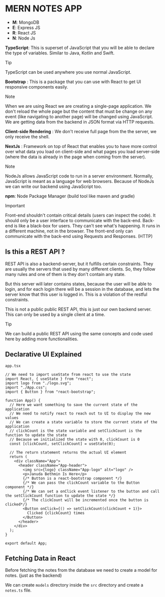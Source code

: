 # MERN NOTES APP

- **M**: MongoDB
- **E**: Express JS
- **R**: React JS
- **N**: Node Js

**TypeScript**: This is superset of JavaScript that you will be able to declare the type of variables. Similar to Java, Kotlin and Swift.

> [!TIP]
> TypeScript can be used anywhere you use normal JavaScript.

**Bootstrap** : This is a package that you can use with React to get UI responsive components easily.

> [!NOTE]
> When we are using React we are creating a single-page application. We don't reload the whole page but the content that must be change on any event (like navigating to another page) will be changed using JavaScript. We are getting data from the backend in JSON format via HTTP requests.

**Client-side Rendering** : We don't receive full page from the the server, we only receive the shell.

**NextJs** : Framework on top of React that enables you to have more control over what data you load on client-side and what pages you load server-side (where the data is already in the page when coming from the server).

> [!NOTE]
> NodeJs allows JavaScript code to run in a server environment. Normally, JavaScript is meant as a language for web browsers. Because of NodeJs we can write our backend using JavaScript too.

**npm**: Node Package Manager (build tool like maven and gradle)

> [!IMPORTANT]
> Front-end shouldn't contain critical details (users can inspect the code). It should only be a user interface to communicate with the back-end. Back-end is like a black-box for users. They can't see what's happening. It runs in a different machine, not in the browser. The front-end only can communicate with the back-end using Requests and Responses. (HTTP)

## Is this a REST API ?

REST API is also a backend-server, but it fulfills certain constraints. They are usually the servers that used by many different clients. So, they follow many rules and one of them is they don't contain any state.

But this server will later contains states, because the user will be able to login, and for each login there will be a session in the database, and lets the server know that this user is logged in. This is a violation of the restful constraints.

This is not a public public REST API, this is just our own backend server. This can only be used by a single client at a time.

> [!TIP]
> We can build a public REST API using the same concepts and code used here by adding more functionalities.

## Declarative UI Explained

`app.tsx`

```tsx
// We need to import useState from react to use the state
import React, { useState } from "react";
import logo from "./logo.svg";
import "./App.css";
import { Button } from "react-bootstrap";

function App() {
  // Here we want something to save the current state of the application
  // We need to notify react to reach out to UI to display the new values
  // We can create a state variable to store the current state of the application
  // clickCount is the state variable and setClickCount is the function to update the state
  // Because we initialized the state with 0, clickCount is 0
  const [clickCount, setClickCount] = useState(0);

  // The return statement returns the actual UI element
  return (
    <div className="App">
      <header className="App-header">
        <img src={logo} className="App-logo" alt="logo" />
        <p>Januda Bethmin Is Here</p>
        {/* Button is a react-bootstrap component */}
        {/* We can pass the clickCount variable to the Button component */}
        {/* We can set a onClick event listener to the button and call the setClickCount function to update the state */}
        {/* The clickCount will be incremented once the button is clicked*/}
        <Button onClick={() => setClickCount(clickCount + 1)}>
          Clicked {clickCount} times
        </Button>
      </header>
    </div>
  );
}

export default App;
```

## Fetching Data in React

Before fetching the notes from the database we need to create a model for notes. (just as the backend)

We can create `models` directory inside the `src` directory and create a `notes.ts` file.
